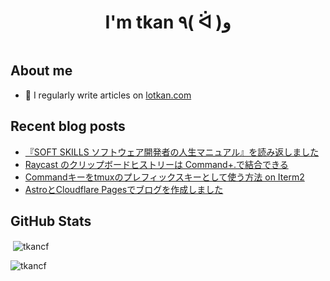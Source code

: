 <h1 align="center">I'm tkan ٩( ᐛ )و</h1>
<p align="left"> <a href="https://twitter.com/" target="blank"><img src="https://img.shields.io/twitter/follow/?logo=twitter&style=for-the-badge" alt="" /></a> </p>

## About me

- 📝 I regularly write articles on [lotkan.com](https://lotkan.com)

## Recent blog posts
<!-- BLOG-POST-LIST:START -->
- [『SOFT SKILLS ソフトウェア開発者の人生マニュアル』を読み返しました](https://lotkan.com/blog/reading-soft-skills-the-software-developers-life-manual/)
- [Raycast のクリップボードヒストリーは Command+.で結合できる](https://lotkan.com/blog/raycast-clipboard-history-merge-with-cmd-period/)
- [Commandキーをtmuxのプレフィックスキーとして使う方法 on Iterm2](https://lotkan.com/blog/command-as-tmux-prefix-key/)
- [AstroとCloudflare Pagesでブログを作成しました](https://lotkan.com/blog/astro-and-cloudflare-pages-blog-creation/)
<!-- BLOG-POST-LIST:END -->

## GitHub Stats
<p>&nbsp;<img align="center" src="https://github-readme-stats.vercel.app/api?username=tkancf&show_icons=true&locale=en" alt="tkancf" /></p>

<p><img align="center" src="https://github-readme-streak-stats.herokuapp.com/?user=tkancf&" alt="tkancf" /></p>
